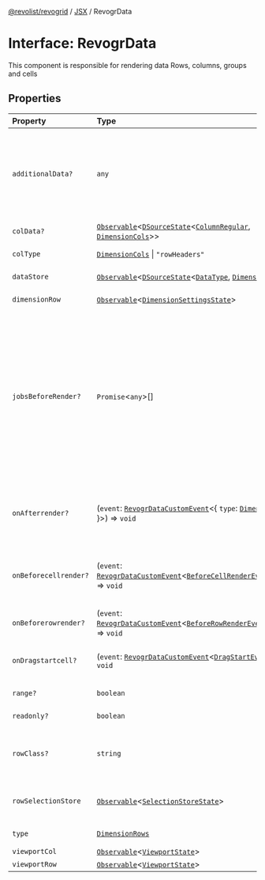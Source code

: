 [@revolist/revogrid](README.md) / [JSX](Namespace.JSX.md) / RevogrData

# Interface: RevogrData

This component is responsible for rendering data
Rows, columns, groups and cells

## Properties

| Property | Type | Description |
| :------ | :------ | :------ |
| `additionalData?` | `any` | Additional data to pass to renderer Used in plugins such as vue or react to pass root app entity to cells |
| `colData?` | [`Observable`](Type.Observable.md)\<[`DSourceState`](Type.DSourceState.md)\<[`ColumnRegular`](Interface.ColumnRegular.md), [`DimensionCols`](Type.DimensionCols.md)\>\> | Column source |
| `colType` | [`DimensionCols`](Type.DimensionCols.md) \| `"rowHeaders"` | Column data type |
| `dataStore` | [`Observable`](Type.Observable.md)\<[`DSourceState`](Type.DSourceState.md)\<[`DataType`](Type.DataType.md), [`DimensionRows`](Type.DimensionRows.md)\>\> | Data rows source |
| `dimensionRow` | [`Observable`](Type.Observable.md)\<[`DimensionSettingsState`](Interface.DimensionSettingsState.md)\> | Dimension settings Y |
| `jobsBeforeRender?` | `Promise`\<`any`\>[] | Prevent rendering until job is done. Can be used for initial rendering performance improvement. When several plugins require initial rendering this will prevent double initial rendering. |
| `onAfterrender?` | (`event`: [`RevogrDataCustomEvent`](Interface.RevogrDataCustomEvent.md)\<\{ `type`: [`DimensionRows`](Type.DimensionRows.md); \}\>) => `void` | When data render finished for the designated type |
| `onBeforecellrender?` | (`event`: [`RevogrDataCustomEvent`](Interface.RevogrDataCustomEvent.md)\<[`BeforeCellRenderEvent`](Interface.BeforeCellRenderEvent.md)\<`any`\>\>) => `void` | Before each cell render function. Allows to override cell properties |
| `onBeforerowrender?` | (`event`: [`RevogrDataCustomEvent`](Interface.RevogrDataCustomEvent.md)\<[`BeforeRowRenderEvent`](Interface.BeforeRowRenderEvent.md)\<`any`\>\>) => `void` | Before each row render |
| `onDragstartcell?` | (`event`: [`RevogrDataCustomEvent`](Interface.RevogrDataCustomEvent.md)\<[`DragStartEvent`](Type.DragStartEvent.md)\>) => `void` | Event emitted on cell drag start |
| `range?` | `boolean` | Range allowed |
| `readonly?` | `boolean` | Readonly mode |
| `rowClass?` | `string` | Defines property from which to read row class |
| `rowSelectionStore` | [`Observable`](Type.Observable.md)\<[`SelectionStoreState`](Type.SelectionStoreState.md)\> | Selection, range, focus for row selection |
| `type` | [`DimensionRows`](Type.DimensionRows.md) | Row data type |
| `viewportCol` | [`Observable`](Type.Observable.md)\<[`ViewportState`](Interface.ViewportState.md)\> | Viewport X |
| `viewportRow` | [`Observable`](Type.Observable.md)\<[`ViewportState`](Interface.ViewportState.md)\> | Viewport Y |
